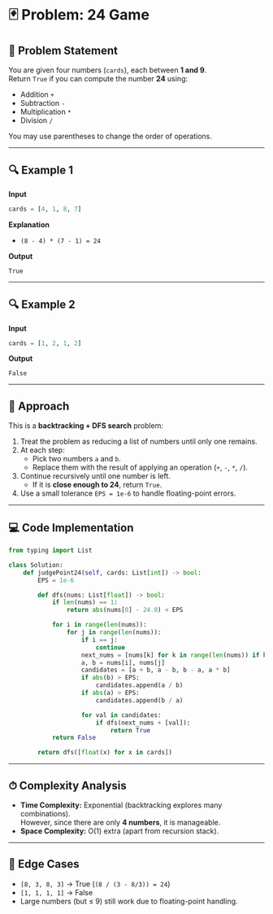 # 🃏 Problem: 24 Game

## 📜 Problem Statement
You are given four numbers (`cards`), each between **1 and 9**.  
Return `True` if you can compute the number **24** using:
- Addition `+`
- Subtraction `-`
- Multiplication `*`
- Division `/`  

You may use parentheses to change the order of operations.  

---

## 🔍 Example 1
**Input**
```python
cards = [4, 1, 8, 7]
```
**Explanation**
- `(8 - 4) * (7 - 1) = 24`

**Output**
```
True
```

---

## 🔍 Example 2
**Input**
```python
cards = [1, 2, 1, 2]
```
**Output**
```
False
```

---

## 🧠 Approach
This is a **backtracking + DFS search** problem:
1. Treat the problem as reducing a list of numbers until only one remains.
2. At each step:
   - Pick two numbers `a` and `b`.
   - Replace them with the result of applying an operation (`+`, `-`, `*`, `/`).
3. Continue recursively until one number is left.
   - If it is **close enough to 24**, return `True`.
4. Use a small tolerance `EPS = 1e-6` to handle floating-point errors.

---

## 💻 Code Implementation
```python
from typing import List

class Solution:
    def judgePoint24(self, cards: List[int]) -> bool:
        EPS = 1e-6

        def dfs(nums: List[float]) -> bool:
            if len(nums) == 1:
                return abs(nums[0] - 24.0) < EPS

            for i in range(len(nums)):
                for j in range(len(nums)):
                    if i == j:
                        continue
                    next_nums = [nums[k] for k in range(len(nums)) if k != i and k != j]
                    a, b = nums[i], nums[j]
                    candidates = [a + b, a - b, b - a, a * b]
                    if abs(b) > EPS:
                        candidates.append(a / b)
                    if abs(a) > EPS:
                        candidates.append(b / a)

                    for val in candidates:
                        if dfs(next_nums + [val]):
                            return True
            return False

        return dfs([float(x) for x in cards])
```

---

## ⏱ Complexity Analysis
- **Time Complexity:** Exponential (backtracking explores many combinations).  
  However, since there are only **4 numbers**, it is manageable.
- **Space Complexity:** O(1) extra (apart from recursion stack).

---

## 🧪 Edge Cases
- `[8, 3, 8, 3]` → True (`(8 / (3 - 8/3)) = 24`)  
- `[1, 1, 1, 1]` → False  
- Large numbers (but ≤ 9) still work due to floating-point handling.
